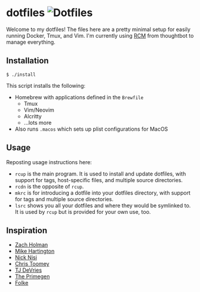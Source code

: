 dotfiles ![Dotfiles](https://github.com/delianides/dotfiles/workflows/Dotfiles/badge.svg)
========

Welcome to my dotfiles! The files here are a pretty minimal setup for easily running Docker, Tmux, and Vim. I'm currently using [RCM](https://github.com/thoughtbot/rcm) from thoughtbot to manage everything.

Installation
------------

```
$ ./install
```
This script installs the following:
- Homebrew with applications defined in the `Brewfile`
  - Tmux
  - Vim/Neovim
  - Alcritty
  - ...lots more
- Also runs `.macos` which sets up plist configurations for MacOS

Usage
-----

Reposting usage instructions here:

- `rcup` is the main program. It is used to install and update dotfiles,
  with support for tags, host-specific files, and multiple source
  directories.
- `rcdn` is the opposite of `rcup`.
- `mkrc` is for introducing a dotfile into your dotfiles directory, with
  support for tags and multiple source directories.
- `lsrc` shows you all your dotfiles and where they would be symlinked
  to. It is used by `rcup` but is provided for your own use, too.

Inspiration
-----------

- [Zach Holman](https://github.com/holman/dotfiles)
- [Mike Hartington](https://github.com/mhartington/dotfiles)
- [Nick Nisi](https://github.com/nicknisi/dotfiles)
- [Chris Toomey](https://github.com/christoomey/dotfiles)
- [TJ DeVries](https://github.com/tjdevries/config_manager)
- [The Primegen](https://github.com/theprimegen/.dotfiles)
- [Folke](https://github.com/folke/dot)
